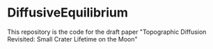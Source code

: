 # DiffusiveEquilibrium
This repository is the code for the draft paper "Topographic Diffusion Revisited: Small Crater Lifetime on the Moon"
